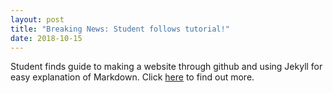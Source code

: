 ```yaml
---
layout: post
title: "Breaking News: Student follows tutorial!"
date: 2018-10-15
---
```


Student finds guide to making a website through github and using Jekyll for easy explanation of Markdown. 
Click <a href = "http://jmcglone.com/guides/github-pages/">here</a> to find out more.
